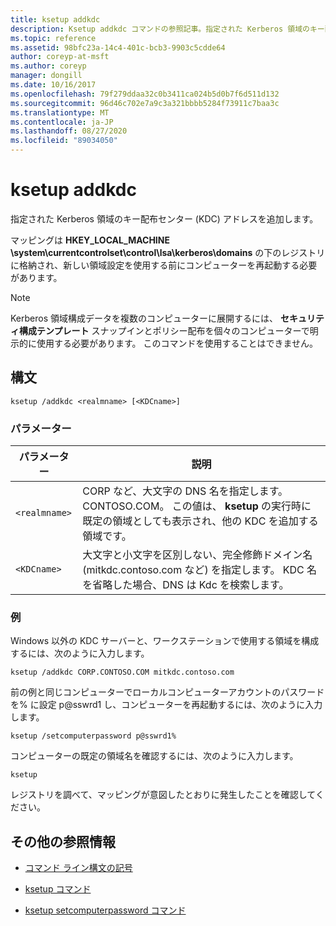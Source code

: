 ```yaml
---
title: ksetup addkdc
description: Ksetup addkdc コマンドの参照記事。指定された Kerberos 領域のキー配布センター (KDC) アドレスを広告します。
ms.topic: reference
ms.assetid: 98bfc23a-14c4-401c-bcb3-9903c5cdde64
author: coreyp-at-msft
ms.author: coreyp
manager: dongill
ms.date: 10/16/2017
ms.openlocfilehash: 79f279ddaa32c0b3411ca024b5d0b7f6d511d132
ms.sourcegitcommit: 96d46c702e7a9c3a321bbbb5284f73911c7baa3c
ms.translationtype: MT
ms.contentlocale: ja-JP
ms.lasthandoff: 08/27/2020
ms.locfileid: "89034050"
---
```

# <a name="ksetup-addkdc"></a>ksetup addkdc

指定された Kerberos 領域のキー配布センター (KDC) アドレスを追加します。

マッピングは **HKEY_LOCAL_MACHINE \system\currentcontrolset\control\lsa\kerberos\domains** の下のレジストリに格納され、新しい領域設定を使用する前にコンピューターを再起動する必要があります。

> [!NOTE]
> Kerberos 領域構成データを複数のコンピューターに展開するには、 **セキュリティ構成テンプレート** スナップインとポリシー配布を個々のコンピューターで明示的に使用する必要があります。 このコマンドを使用することはできません。

## <a name="syntax"></a>構文

```
ksetup /addkdc <realmname> [<KDCname>]
```

### <a name="parameters"></a>パラメーター

| パラメーター | 説明 |
| --------- | ----------- |
| `<realmname>` | CORP など、大文字の DNS 名を指定します。CONTOSO.COM。 この値は、 **ksetup** の実行時に既定の領域としても表示され、他の KDC を追加する領域です。 |
| `<KDCname>` | 大文字と小文字を区別しない、完全修飾ドメイン名 (mitkdc.contoso.com など) を指定します。 KDC 名を省略した場合、DNS は Kdc を検索します。 |

### <a name="examples"></a>例

Windows 以外の KDC サーバーと、ワークステーションで使用する領域を構成するには、次のように入力します。

```
ksetup /addkdc CORP.CONTOSO.COM mitkdc.contoso.com
```

前の例と同じコンピューターでローカルコンピューターアカウントのパスワードを% に設定 p@sswrd1 し、コンピューターを再起動するには、次のように入力します。

```
ksetup /setcomputerpassword p@sswrd1%
```

コンピューターの既定の領域名を確認するには、次のように入力します。

```
ksetup
```
レジストリを調べて、マッピングが意図したとおりに発生したことを確認してください。

## <a name="additional-references"></a>その他の参照情報

- [コマンド ライン構文の記号](command-line-syntax-key.md)

- [ksetup コマンド](ksetup.md)

- [ksetup setcomputerpassword コマンド](ksetup-setcomputerpassword.md)
